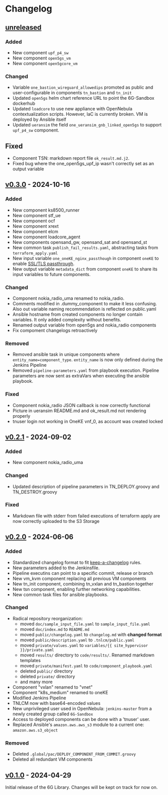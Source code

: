 # Changelog

## [unreleased]
### Added
- New component `upf_p4_sw`
- New component `open5gs_vm`
- New component `open5gcore_vm`

### Changed
- Variable `one_bastion_wireguard_allowedips` promoted as public and user-configurable in components `tn_bastion` and `tn_init`
- Updated `open5gs` helm chart reference URL to point the 6G-Sandbox dockerhub
- Updated `loadcore` to use new appliance with OpenNebula contextualization scripts. However, IaC is currently broken. VM is deployed by Ansible itself
- Updated `ueransim` the field `one_ueransim_gnb_linked_open5gs` to support `upf_p4_sw` component.
## Fixed
- Component TSN: markdown report file `ok_result.md.j2`.
- Fixed bug where the one_open5gs_upf_ip wasn't correctly set as an output variable


## [v0.3.0] - 2024-10-16
### Added
- New component ks8500_runner
- New component stf_ue
- New component ocf
- New component xrext
- New component elcm
- New component loadcore_agent
- New components opensand_gw, opensand_sat and opensand_st
- New common task `publish_fail_results.yaml`, abstracting tasks from `terraform_apply.yaml`
- New input variable `one_oneKE_nginx_passthough` in component `oneKE` to enable [SSL/TLS passthrough](https://kubernetes.github.io/ingress-nginx/user-guide/tls/#ssl-passthrough).
- New output variable `metadata_dict` from component `oneKE` to share its input variables to future components.
### Changed
- Component nokia_radio_uma renamed to nokia_radio.
- Comments modified in .dummy_component to make it less confusing. Also out variable naming recommendation is reflected on public.yaml
- Ansible hostname from created components no longer contain variables. It only added complexity without benefits.
- Renamed output variable from open5gs and nokia_radio components
- Fix compoment changelogs retroactively
### Removed
- Removed ansible task in unique components where `entity_name=component_type`. `entity_name` is now only defined during the Jenkins Pipeline
- Removed `pipeline-parameters.yaml` from playbook execution. Pipeline parameters are now sent as extraVars when executing the ansible playbook.
### Fixed
- Component nokia_radio JSON callback is now correctly functional
- Picture in ueransim README.md and ok_result.md not rendering properly
- tnuser login not working in OneKE vnf_0, as account was created locked

## [v0.2.1] - 2024-09-02
### Added
- New component nokia_radio_uma
### Changed
- Updated description of pipeline parameters in TN_DEPLOY.groovy and TN_DESTROY.groovy
### Fixed
- Markdown file with stderr from failed executions of terraform apply are now correctly uploaded to the S3 Storage


## [v0.2.0] - 2024-06-06
### Added
- Standardized changelog format to fit [keep-a-changelog](https://github.com/olivierlacan/keep-a-changelog/blob/main/CHANGELOG.md) rules.
- New parameters added to the Jenkinsfile.
- Pipeline executins can point to a specific commit, release or branch
- New vm_kvm component replacing all previous VM components
- New tn_init component, combining tn_vxlan and tn_bastion together
- New tsn component, enabling further networking capabilities.
- New common task files for ansible playbooks.
### Changed
- Radical repository reorganization:
    - moved `doc/sample_input_file.yaml` to `sample_input_file.yaml`
    - moved `doc/index.md` to `README.md`
    - moved `public/changelog.yaml` to `changelog.md` with **changed format**
    - moved `public/description.yaml` to `.tnlcm/public.yaml`
    - moved `private/values.yaml` to `variables/{{ site_hypervisor }}/private.yaml`
    - moved `results/` directory to `code/results/`. Renamed markdown templates
    - moved `private/manifest.yaml` to `code/component_playbook.yaml`
    - deleted `public/` directory
    - deleted `private/` directory
    - and many more
- Component "vxlan" renamed to "vnet"
- Component "k8s_medium" renamed to oneKE
- Modified Jenkins Pipeline
- TNLCM now with base64-encoded values
- New unprivileged user used in OpenNebula: `jenkins-master` from a newly created group called `6G-Sandbox`
- Access to deployed components can be done with a 'tnuser' user.
- Replaced Ansible's `amazon.aws.aws_s3` module to a current one: `amazon.aws.s3_object`
### Removed
- Deleted `.global/pac/DEPLOY_COMPONENT_FROM_COMMIT.groovy`
- Deleted all redundant VM components


## [v0.1.0] - 2024-04-29
Initial release of the 6G Library. Changes will be kept on track for now on.


<!-- Change latest version value at every release -->
[unreleased]: https://github.com/6G-SANDBOX/6G-Library/compare/v0.3.0...HEAD
[v0.3.0]: https://github.com/6G-SANDBOX/6G-Library/compare/v0.2.1...v0.3.0
[v0.2.1]: https://github.com/6G-SANDBOX/6G-Library/compare/v0.2.0...v0.2.1
[v0.2.0]: https://github.com/6G-SANDBOX/6G-Library/compare/v0.1.0...v0.2.0
[v0.1.0]: https://github.com/6G-SANDBOX/6G-Library/releases/tag/v0.1.0



<!-- FIELDS PER VERSION -->
<!--
### Added

- New features

### Changed

- Changes in existing functionality

### Deprecated

- Soon-to-be removed features

### Removed

- Removed features

### Fixed

- Bug fixes

### Security

- Vulnerability warnings
-->

